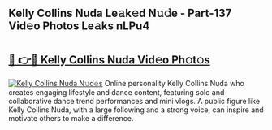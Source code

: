 ## Kelly Collins Nuda Le𝚊k𝚎d N𝚞𝚍e - Part-137 Vid𝚎o Photos Le𝚊ks nLPu4

# <h2><a href="http://fbg5os.evod.top/?m=Kelly+Collins+Nuda">🔗 👉🔴 Kelly Collins Nuda Vid𝚎o Ph𝚘t𝚘s</a></h2>

[![Kelly Collins Nuda N𝚞d𝚎s](https://i.imgur.com/8V9OHl7.gif)](http://fbg5os.evod.top/?m=Kelly+Collins+Nuda)
Online personality Kelly Collins Nuda who creates engaging lifestyle and dance content, featuring solo and collaborative dance trend performances and mini vlogs. A public figure like Kelly Collins Nuda, with a large following and a strong voice, can inspire and motivate others to make a difference. 
